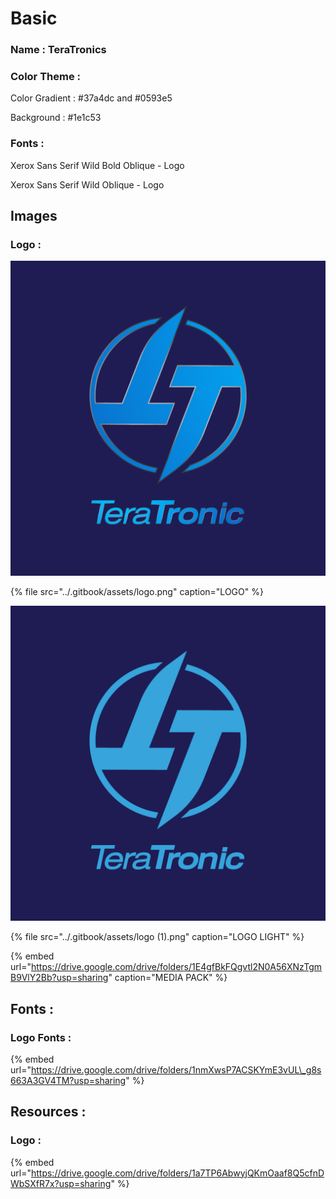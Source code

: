 # Basic

### Name : TeraTronics

### Color Theme : 

Color Gradient : \#37a4dc and \#0593e5

Background : \#1e1c53

### Fonts :

Xerox Sans Serif Wild Bold Oblique - Logo

Xerox Sans Serif Wild Oblique - Logo



## Images

### Logo : 

![LOGO](../.gitbook/assets/logo-jpeg%20%282%29.jpg)

{% file src="../.gitbook/assets/logo.png" caption="LOGO" %}

![LOGO LIGHT](../.gitbook/assets/logo%20%281%29.png)

{% file src="../.gitbook/assets/logo \(1\).png" caption="LOGO LIGHT" %}

{% embed url="https://drive.google.com/drive/folders/1E4gfBkFQgvtl2N0A56XNzTgmB9VlY2Bb?usp=sharing" caption="MEDIA PACK" %}

## Fonts :

### Logo Fonts :

{% embed url="https://drive.google.com/drive/folders/1nmXwsP7ACSKYmE3vUL\_g8s663A3GV4TM?usp=sharing" %}

## Resources :

### Logo :

{% embed url="https://drive.google.com/drive/folders/1a7TP6AbwyjQKmOaaf8Q5cfnDWbSXfR7x?usp=sharing" %}




